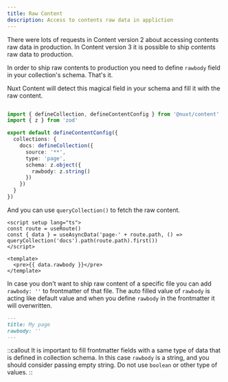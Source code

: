 ```yaml
---
title: Raw Content
description: Access to contents raw data in appliction
---
```


There were lots of requests in Content version 2 about accessing contents raw data in production. In Content version 3 it is possible to ship contents raw data to production.

In order to ship raw contents to production you need to define `rawbody` field in your collection's schema. That's it.

Nuxt Content will detect this magical field in your schema and fill it with the raw content.

```ts [content.config.ts]

import { defineCollection, defineContentConfig } from '@nuxt/content'
import { z } from 'zod'

export default defineContentConfig({
  collections: {
    docs: defineCollection({
      source: '**',
      type: 'page',
      schema: z.object({
        rawbody: z.string()
      })
    })
  }
})
```

And you can use `queryCollection()` to fetch the raw content.

```vue [pages/index.vue]
<script setup lang="ts">
const route = useRoute()
const { data } = useAsyncData('page-' + route.path, () => queryCollection('docs').path(route.path).first())
</script>

<template>
  <pre>{{ data.rawbody }}</pre>
</template>
```

In case you don't want to ship raw content of a specific file you can add `rawbody: ''` to frontmatter of that file. The auto filled value of `rawbody` is acting like default value and when you define `rawbody` in the frontmatter it will overwritten.

```md [content.md]
---
title: My page
rawbody: ''
---

```

::callout
It is important to fill frontmatter fields with a same type of data that is defined in collection schema. In this case `rawbody` is a string, and you should consider passing empty string. Do not use `boolean` or other type of values.
::
